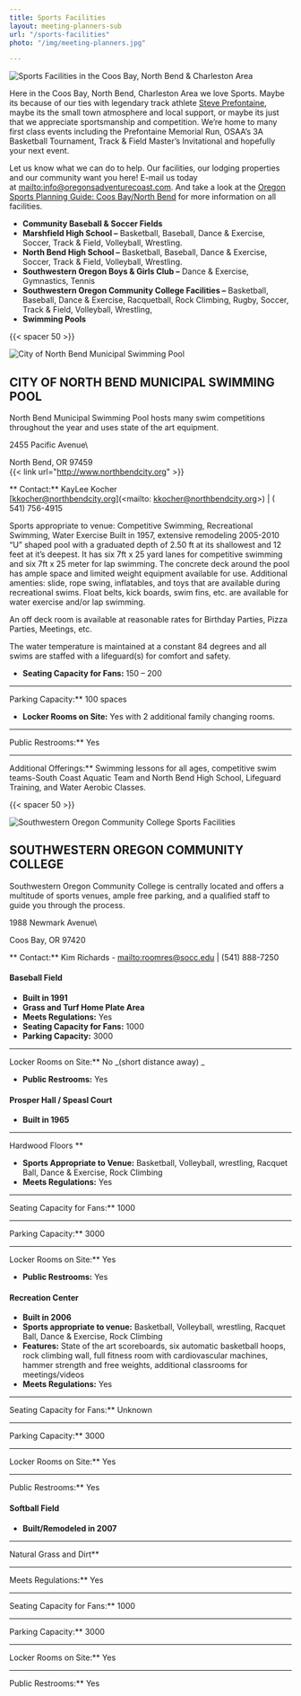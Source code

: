```yaml
---
title: Sports Facilities
layout: meeting-planners-sub
url: "/sports-facilities"
photo: "/img/meeting-planners.jpg"

---
```

![Sports Facilities in the  Coos Bay, North Bend & Charleston Area](/img/sports-blog-post.jpg)

Here in the Coos Bay, North Bend, Charleston Area we love Sports. Maybe its because of our ties with legendary track athlete [Steve Prefontaine](/steve-prefontaine-story/), maybe its the small town atmosphere and local support, or maybe its just that we appreciate sportsmanship and competition. We’re home to many first class events including the Prefontaine Memorial Run, OSAA’s 3A Basketball Tournament, Track & Field Master’s Invitational and hopefully your next event.

Let us know what we can do to help. Our facilities, our lodging properties and our community want you here! E-mail us today at [mailto:info@oregonsadventurecoast.com](mailto:info@oregonsadventurecoast.com). And take a look at the [Oregon Sports Planning Guide: Coos Bay/North Bend](https://sportsplanningguide.com/sand-seafood-and-surf-the-escapades-are-boundless-on-oregons-adventure-coast/) for more information on all facilities. 

* **Community Baseball & Soccer Fields**
* **Marshfield High School –** Basketball, Baseball, Dance & Exercise, Soccer, Track & Field, Volleyball, Wrestling.
* **North Bend High School –** Basketball, Baseball, Dance & Exercise, Soccer, Track & Field, Volleyball, Wrestling.
* **Southwestern Oregon Boys & Girls Club –** Dance & Exercise, Gymnastics, Tennis
* **Southwestern Oregon Community College Facilities –** Basketball, Baseball, Dance & Exercise, Racquetball, Rock Climbing, Rugby, Soccer, Track & Field, Volleyball, Wrestling,
* **Swimming Pools**

{{< spacer 50 >}}

![City of North Bend Municipal Swimming Pool](/img/nbswimmingpool-695x322.jpg)

## CITY OF NORTH BEND MUNICIPAL SWIMMING POOL

North Bend Municipal Swimming Pool hosts many swim competitions throughout the year and uses state of the art equipment.

2455 Pacific Avenue\\

North Bend, OR 97459  
{{< link url="http://www.northbendcity.org" >}}

\**
Contact:** KayLee Kocher  
\[kkocher@northbendcity.org\](<mailto: kkocher@northbendcity.org>) | (
541) 756-4915

Sports appropriate to venue: Competitive Swimming, Recreational Swimming, Water Exercise
Built in 1957, extensive remodeling 2005-2010
“U” shaped pool with a graduated depth of 2.50 ft at its shallowest and 12 feet at it’s deepest. It has six 7ft x 25 yard lanes for competitive swimming and six 7ft x 25 meter for lap swimming. The concrete deck around the pool has ample space and limited weight equipment available for use.
Additional amenties: slide, rope swing, inflatables, and toys that are available during recreational swims. Float belts, kick boards, swim fins, etc. are available for water exercise and/or lap swimming.

An off deck room is available at reasonable rates for Birthday Parties, Pizza Parties, Meetings, etc.

The water temperature is maintained at a constant 84 degrees and all swims are staffed with a lifeguard(s) for comfort and safety.

* **Seating Capacity for Fans:** 150 – 200

***

Parking Capacity:** 100 spaces

* **Locker Rooms on Site:** Yes with 2 additional family changing rooms.

***

Public Restrooms:** Yes

***

Additional Offerings:** Swimming lessons for all ages, competitive swim teams-South Coast Aquatic Team and North Bend High School, Lifeguard Training, and Water Aerobic Classes.

{{< spacer 50 >}}

![Southwestern Oregon Community College Sports Facilities](/img/track-bldg_sm1-695x322.jpg)

## SOUTHWESTERN OREGON COMMUNITY COLLEGE

Southwestern Oregon Community College is centrally located and offers a multitude of sports venues, ample free parking, and a qualified staff to guide you through the process.

1988 Newmark Avenue\\

Coos Bay, OR 97420

\**
Contact:** Kim Richards - [mailto:roomres@socc.edu](mailto:roomres@socc.edu)
| (541) 888-7250

#### Baseball Field

* **Built in 1991**
* **Grass and Turf Home Plate Area**
* **Meets Regulations:** Yes
* **Seating Capacity for Fans:** 1000
* **Parking Capacity:** 3000

***

Locker Rooms on Site:** No _(short distance away)
_

* **Public Restrooms:** Yes

#### Prosper Hall / Speasl Court

* **Built in 1965**

***

Hardwood Floors
\**

* **Sports Appropriate to Venue:** Basketball, Volleyball, wrestling, Racquet Ball, Dance & Exercise, Rock Climbing
* **Meets Regulations:** Yes

***

Seating Capacity for Fans:** 1000

***

Parking Capacity:** 3000

***

Locker Rooms on Site:** Yes

* **Public Restrooms:** Yes

#### Recreation Center

* **Built in 2006**
* **Sports appropriate to venue:** Basketball, Volleyball, wrestling, Racquet Ball, Dance & Exercise, Rock Climbing
* **Features:**
  State of the art scoreboards, six automatic basketball hoops, rock climbing wall, full fitness room with cardiovascular machines, hammer strength and free weights, additional classrooms for meetings/videos
* **Meets Regulations:** Yes

***

Seating Capacity for Fans:** Unknown

***

Parking Capacity:** 3000

***

Locker Rooms on Site:** Yes

***

Public Restrooms:** Yes

#### Softball Field

* **Built/Remodeled in 2007**

***

Natural Grass and Dirt**

***

Meets Regulations:** Yes

***

Seating Capacity for Fans:** 1000

***

Parking Capacity:** 3000

***

Locker Rooms on Site:** Yes

***

Public Restrooms:** Yes